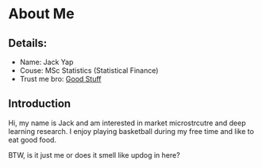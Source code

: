 # About Me

## Details:
- Name: Jack Yap
- Couse: MSc Statistics (Statistical Finance)
- Trust me bro: [Good Stuff](https://www.youtube.com/watch?v=dQw4w9WgXcQ)

## Introduction
Hi, my name is Jack and am interested in market microstrcutre and deep learning research. I enjoy playing basketball during my free time and like to eat good food.

BTW, is it just me or does it smell like updog in here?
